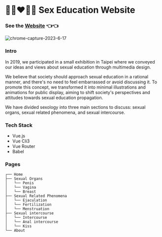 # 👩🏻‍❤️‍👩🏼 Sex Education Website 

### See the [Website](https://viboloveyou12.github.io/SexEducation-Website/#/) 👈👈 

![chrome-capture-2023-6-17](https://github.com/viboloveyou12/SexEducation-Website/assets/29854567/2783bcc1-4b05-4349-9306-bce2032b4712)

### Intro
In 2019, we participated in a small exhibition in Taipei where we conveyed our ideas and views about sexual education through multimedia design.

We believe that society should approach sexual education in a rational manner, and there's no need to feel embarrassed or avoid discussing it. To promote this concept, we transformed it into minimal illustrations and animations for public display, aiming to shift society's perspectives and attitudes towards sexual education propagation.

We have divided sexology into three main sections to discuss: sexual organs, sexual related phenomena, and sexual intercourse.

### Tech Stack
* Vue.js
* Vue Cli3
* Vue Router
* Babel

### Pages
```
┌── Home
├── Sexual Organs
│   └── Penis
│   └── Vagina
│   └── Breast
├── Sexual Related Phenomena
│   └── Ejaculation
│   └── Fertilization
│   └── Menstruation
├── Sexual intercourse
│   └── Intercourse
│   └── Anal intercourse
│   └── Kiss
└── About
```


